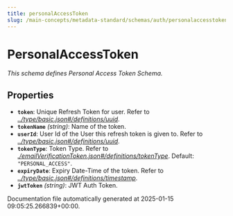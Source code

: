 ```yaml
---
title: personalAccessToken
slug: /main-concepts/metadata-standard/schemas/auth/personalaccesstoken
---
```


# PersonalAccessToken

*This schema defines Personal Access Token Schema.*

## Properties

- **`token`**: Unique Refresh Token for user. Refer to *[../type/basic.json#/definitions/uuid](#/type/basic.json#/definitions/uuid)*.
- **`tokenName`** *(string)*: Name of the token.
- **`userId`**: User Id of the User this refresh token is given to. Refer to *[../type/basic.json#/definitions/uuid](#/type/basic.json#/definitions/uuid)*.
- **`tokenType`**: Token Type. Refer to *[./emailVerificationToken.json#/definitions/tokenType](#emailVerificationToken.json#/definitions/tokenType)*. Default: `"PERSONAL_ACCESS"`.
- **`expiryDate`**: Expiry Date-Time of the token. Refer to *[../type/basic.json#/definitions/timestamp](#/type/basic.json#/definitions/timestamp)*.
- **`jwtToken`** *(string)*: JWT Auth Token.


Documentation file automatically generated at 2025-01-15 09:05:25.266839+00:00.
